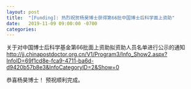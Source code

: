 ```yaml
---
layout: post
title:  "[Funding]: 热烈祝贺杨昊博士获得第66批中国博士后科学面上资助"
date:   2019-11-09 09:00:00 -0700
categories: 
---
```


关于对中国博士后科学基金第66批面上资助拟资助人员名单进行公示的通知
http://jj.chinapostdoctor.org.cn/V1/Program3/Info_Show2.aspx?InfoID=69f1cd8e-fca9-4711-ba6d-d9420b57b8e3&InfoCategoryID=2&Show=0

恭喜杨昊博士！
预祝顺利完成。
